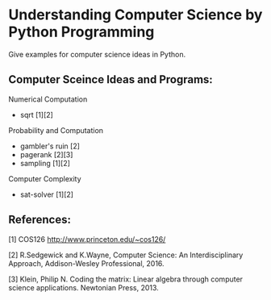 # Understanding Computer Science by Python Programming

Give examples for computer science ideas in Python.

Computer Sceince Ideas and Programs:
------------------------------------

Numerical Computation
- sqrt [1][2]

Probability and Computation
- gambler's ruin [2]
- pagerank [2][3]
- sampling [1][2]

Computer Complexity
- sat-solver [1][2]

References:
-----------

[1] COS126
http://www.princeton.edu/~cos126/

[2] R.Sedgewick and K.Wayne, Computer Science: An Interdisciplinary
Approach, Addison-Wesley Professional, 2016.

[3] Klein, Philip N. Coding the matrix: Linear algebra through computer science
applications. Newtonian Press, 2013.
